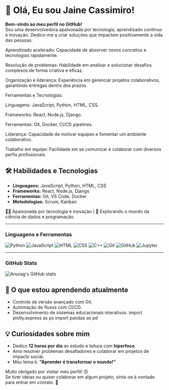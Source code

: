 # 👋 Olá, Eu sou Jaine Cassimiro!

**Bem-vindo ao meu perfil no GitHub!**  
Sou uma desenvolvedora apaixonada por tecnologia, aprendizado contínuo e inovação. Dedico-me a criar soluções que impactem positivamente a vida das pessoas.

Aprendizado acelerado: Capacidade de absorver novos conceitos e tecnologias rapidamente.

Resolução de problemas: Habilidade em analisar e solucionar desafios complexos de forma criativa e eficaz.

Organização e liderança: Experiência em gerenciar projetos colaborativos, garantindo entregas dentro dos prazos.

Ferramentas e Tecnologias:

Linguagens: JavaScript, Python, HTML, CSS.

Frameworks: React, Node.js, Django.

Ferramentas: Git, Docker, CI/CD pipelines.

Liderança: Capacidade de motivar equipes e fomentar um ambiente colaborativo.

Trabalho em equipe: Facilidade em se comunicar e colaborar com diversos perfis profissionais.

## 🛠️ **Habilidades e Tecnologias**
- **Linguagens:** JavaScript, Python, HTML, CSS
- **Frameworks:** React, Node.js, Django
- **Ferramentas:** Git, VS Code, Docker
- **Metodologias:** Scrum, Kanban


 👩‍💻 Apaixonada por tecnologia e inovação | 🌱 Explorando o mundo da ciência de dados e programação.

---

### **Linguagens e Ferramentas**
![Python](https://img.shields.io/badge/-Python-05122A?style=flat&logo=python)
![JavaScript](https://img.shields.io/badge/-JavaScript-05122A?style=flat&logo=javascript)
![HTML](https://img.shields.io/badge/-HTML-05122A?style=flat&logo=html5)
![CSS](https://img.shields.io/badge/-CSS-05122A?style=flat&logo=css3)
![C++](https://img.shields.io/badge/-C++-05122A?style=flat&logo=cplusplus)
![Git](https://img.shields.io/badge/-Git-05122A?style=flat&logo=git)
![GitHub](https://img.shields.io/badge/-GitHub-05122A?style=flat&logo=github)
![Jupyter](https://img.shields.io/badge/-Jupyter-05122A?style=flat&logo=jupyter)

---

### **GitHub Stats**
![Anurag's GitHub stats](https://github-readme-stats.vercel.app/api?username=anuraghazra&theme=dark&show_icons=true)






## 🌱 **O que estou aprendendo atualmente**
- Controle de versão avançado com Git.
- Automação de fluxos com CI/CD.
- Desenvolvimento de sistemas educacionais interativos.
import plotly.express as px
import pandas as pd





## 💡 **Curiosidades sobre mim**
- Dedico **12 horas por dia** ao estudo e leitura com **hiperfoco**.
- Amo resolver problemas desafiadores e colaborar em projetos de impacto social.
- Meu lema é: **“Aprender é transformar o mundo!”**




Muito obrigado por visitar meu perfil! 😊  
Se tiver ideias ou quiser colaborar em algum projeto, sinta-se à vontade para entrar em contato. 🚀
